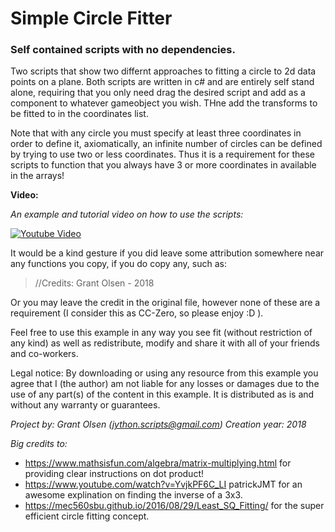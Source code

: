 # Simple Circle Fitter
### Self contained scripts with no dependencies.

Two scripts that show two differnt approaches to fitting a circle to 2d data points on a plane. 
Both scripts are written in c# and are entirely self stand alone, requiring that you only need drag the desired script and add as a component to whatever gameobject you wish. THne add the transforms to be fitted to in the coordinates list.

Note that with any circle you must specify at least three coordinates in order to define it, axiomatically, an infinite number of circles can be defined by trying to use two or less coordinates. Thus it is a requirement for these scripts to function that you always have 3 or more coordinates in available in the arrays!

**Video:**

_An example and tutorial video on how to use the scripts:_

[![Youtube Video](https://img.youtube.com/vi/90KesqCDDog/0.jpg)](https://www.youtube.com/watch?v=90KesqCDDog)



It would be a kind gesture if you did leave some attribution somewhere near any functions you copy, if you do copy any, such as:

> //Credits: Grant Olsen - 2018

Or you may leave the credit in the original file, however none of these are a requirement (I consider this as CC-Zero, so please enjoy :D ).



Feel free to use this example in any way you see fit (without restriction of any kind) as well as redistribute, modify and share it with all of your friends and co-workers.

Legal notice:
By downloading or using any resource from this example you agree that I (the author) am not liable for any losses or damages due to the use of any part(s) of the content in this example. It is distributed as is and without any warranty or guarantees. 

*Project by: Grant Olsen (jython.scripts@gmail.com)
Creation year: 2018*

_Big credits to:_

* https://www.mathsisfun.com/algebra/matrix-multiplying.html for providing clear instructions on dot product!
* https://www.youtube.com/watch?v=YvjkPF6C_LI patrickJMT for an awesome explination on finding the inverse of a 3x3.
* https://mec560sbu.github.io/2016/08/29/Least_SQ_Fitting/ for the super efficient circle fitting concept.





